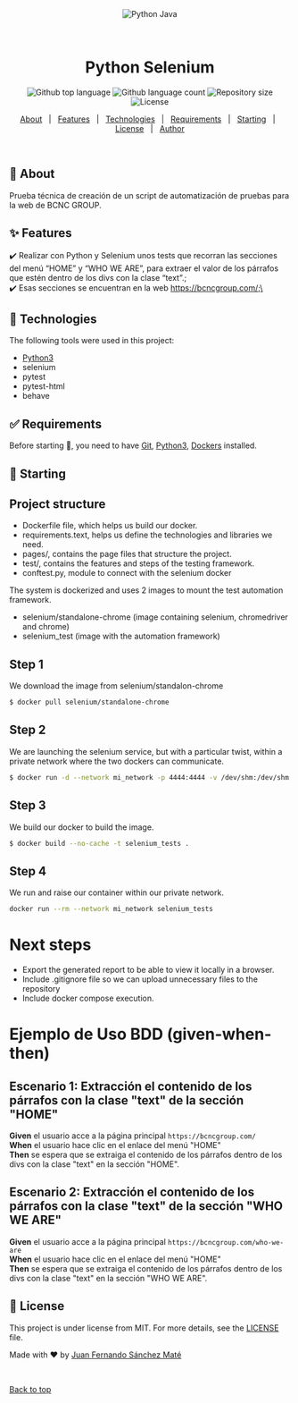<div align="center" id="top"> 
  <img src="./.github/app.gif" alt="Python Java" />

  &#xa0;

  <!-- <a href="https://pythonjava.netlify.app">Demo</a> -->
</div>

<h1 align="center">Python Selenium</h1>

<p align="center">
  <img alt="Github top language" src="https://img.shields.io/github/languages/top/jfsmate/python-selenium?color=56BEB8">

  <img alt="Github language count" src="https://img.shields.io/github/languages/count/jfsmate/python-selenium?color=56BEB8">

  <img alt="Repository size" src="https://img.shields.io/github/repo-size/jfsmate/python-selenium?color=56BEB8">

  <img alt="License" src="https://img.shields.io/github/license/jfsmate/python-selenium?color=56BEB8">

</p>

<!-- Status -->

<!-- <h4 align="center"> 
	🚧  Python Selenium 🚀 Under construction...  🚧
</h4> 

<hr> -->

<p align="center">
  <a href="#dart-about">About</a> &#xa0; | &#xa0; 
  <a href="#sparkles-features">Features</a> &#xa0; | &#xa0;
  <a href="#rocket-technologies">Technologies</a> &#xa0; | &#xa0;
  <a href="#white_check_mark-requirements">Requirements</a> &#xa0; | &#xa0;
  <a href="#checkered_flag-starting">Starting</a> &#xa0; | &#xa0;
  <a href="#memo-license">License</a> &#xa0; | &#xa0;
  <a href="https://github.com/jfsmate" target="_blank">Author</a>
</p>

<br>

## :dart: About ##

Prueba técnica de creación de un script de automatización de pruebas para la web de BCNC GROUP.

## :sparkles: Features ##

:heavy_check_mark: Realizar con Python y Selenium unos tests que recorran las secciones del menú “HOME” y “WHO WE ARE”, para extraer el valor de los párrafos que estén dentro de los divs con la clase “text”.;\
:heavy_check_mark: Esas secciones se encuentran en la web https://bcncgroup.com/;\

## :rocket: Technologies ##

The following tools were used in this project:

- [Python3](https://www.python.org/)
- selenium
- pytest
- pytest-html
- behave

## :white_check_mark: Requirements ##

Before starting :checkered_flag:, you need to have [Git](https://git-scm.com), [Python3](https://www.python.org/downloads/), [Dockers](https://www.docker.com/) installed.

## :checkered_flag: Starting ##

## Project structure

- Dockerfile file, which helps us build our docker.
- requirements.text, helps us define the technologies and libraries we need.
- pages/, contains the page files that structure the project.
- test/, contains the features and steps of the testing framework.
- conftest.py, module to connect with the selenium docker

The system is dockerized and uses 2 images to mount the test automation framework.

- selenium/standalone-chrome (image containing selenium, chromedriver and chrome)
- selenium_test (image with the automation framework)

## Step 1
We download the image from selenium/standalon-chrome

```bash
$ docker pull selenium/standalone-chrome

```

## Step 2
We are launching the selenium service, but with a particular twist, within a private network where the two dockers can communicate.
```bash
$ docker run -d --network mi_network -p 4444:4444 -v /dev/shm:/dev/shm selenium/standalone-chrome
```

## Step 3
We build our docker to build the image.
```bash
$ docker build --no-cache -t selenium_tests .
```

## Step 4
We run and raise our container within our private network.
```bash
docker run --rm --network mi_network selenium_tests
```


# Next steps
- Export the generated report to be able to view it locally in a browser.
- Include .gitignore file so we can upload unnecessary files to the repository
- Include docker compose execution.


# Ejemplo de Uso BDD (given-when-then)

## Escenario 1: Extracción el contenido de los párrafos con la clase "text" de la sección "HOME"

**Given** el usuario acce a la página principal `https://bcncgroup.com/`  
**When** el usuario hace clic en el enlace del menú "HOME"  
**Then** se espera que se extraiga el contenido de los párrafos dentro de los divs con la clase "text" en la sección "HOME". 

## Escenario 2: Extracción el contenido de los párrafos con la clase "text" de la sección "WHO WE ARE"

**Given** el usuario acce a la página principal `https://bcncgroup.com/who-we-are`  
**When** el usuario hace clic en el enlace del menú "HOME"  
**Then** se espera que se extraiga el contenido de los párrafos dentro de los divs con la clase "text" en la sección "WHO WE ARE".

## :memo: License ##

This project is under license from MIT. For more details, see the [LICENSE](LICENSE.md) file.


Made with :heart: by <a href="https://github.com/jfsmate" target="_blank">Juan Fernando Sánchez Maté</a>

&#xa0;

<a href="#top">Back to top</a>

